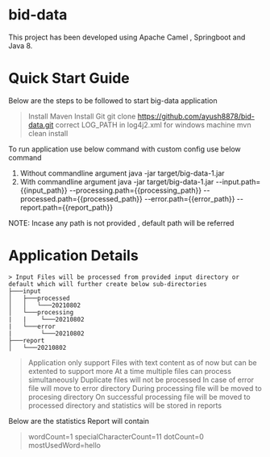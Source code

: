 # bid-data

This project has been developed using Apache Camel , Springboot and Java 8.

# Quick Start Guide

Below are the steps to be followed to start big-data application
> Install Maven
> Install Git
> git clone https://github.com/ayush8878/bid-data.git
> correct LOG_PATH in log4j2.xml for windows machine
> mvn clean install

To run application use below command with custom config use below command
1) Without commandline argument
java -jar target/big-data-1.jar
2) With commandline argument
java -jar target/big-data-1.jar --input.path={{input_path}} --processing.path={{processing_path}} --processed.path={{processed_path}} --error.path={{error_path}} --report.path={{report_path}} 

NOTE: Incase any path is not provided , default path will be referred

# Application Details
```
> Input Files will be processed from provided input directory or default which will further create below sub-directories
├───input
│   ├───processed
│   │   └───20210802
│   └───processing
|   |    └───20210802  
|   └───error
|        └───20210802 
├───report
│   └───20210802 
```
> Application only support Files with text content as of now but can be extented to support more
> At a time multiple files can process simultaneously
> Duplicate files will not be processed
> In case of error file will move to error directory
> During processing file will be moved to procesing directory
> On successful processing file will be moved to processed directory and statistics will be stored in reports

Below are the statistics Report will contain
>wordCount=1
>specialCharacterCount=11
>dotCount=0
>mostUsedWord=hello
